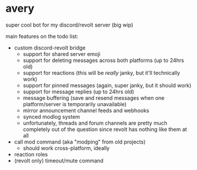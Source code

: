 # avery
super cool bot for my discord/revolt server (big wip)

main features on the todo list:
- custom discord-revolt bridge
    - support for shared server emoji
    - support for deleting messages across both platforms (up to 24hrs old)
    - support for reactions (this will be *really* janky, but it'll technically work)
    - support for pinned messages (again, super janky, but it should work)
    - support for message replies (up to 24hrs old)
    - message buffering (save and resend messages when one platform/server is temporarily unavailable)
    - mirror announcement channel feeds and webhooks
    - synced modlog system
    - unfortunately, threads and forum channels are pretty much completely out of the question since revolt has nothing like them at all
- call mod command (aka "modping" from old projects)
    - should work cross-platform, ideally
- reaction roles
- (revolt only) timeout/mute command
